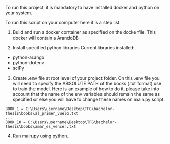 To run this project, it is mandatory to have installed docker and python on your system.

To run this script on your computer here it is a step list:

1. Build and run a docker container as specified on the dockerfile. This docker will contain a ArandoDB

2. Install specified python libraries
Current libraries installed:
- python-arango
- python-dotenv
- sciPy

3. Create .env file at root level of your project folder. On this .env file you will need to specify the ABSOLUTE PATH of the books (.txt format)
use to train the model. Here is an example of how to do it, please take into account that the name of the env variables should remain the same as 
specified or else you will have to change these names on main.py script.

```
BOOK_1 = C:\Users\username\Desktop\TFG\bachelor-thesis\books\al_primer_vuelo.txt
...
BOOK_10 = C:\Users\username\Desktop\TFG\bachelor-thesis\books\amar_es_vencer.txt
```

4. Run main.py using python.
